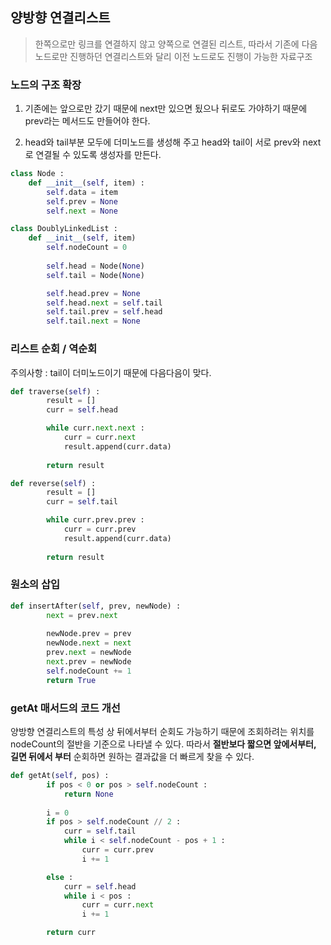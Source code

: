 ## 양방향 연결리스트

> 한쪽으로만 링크를 연결하지 않고 양쪽으로 연결된 리스트, 
> 따라서 기존에 다음 노드로만 진행하던 연결리스트와 달리
> 이전 노드로도 진행이 가능한 자료구조

### 노드의 구조 확장 
1. 기존에는 앞으로만 갔기 때문에 next만 있으면 됬으나 뒤로도 가야하기 때문에 prev라는 메서드도 만들어야 한다. 

2. head와 tail부분 모두에 더미노드를 생성해 주고 head와 tail이 서로 prev와 next로 연결될 수 있도록 생성자를 만든다. 

```python
class Node : 
    def __init__(self, item) : 
        self.data = item
        self.prev = None
        self.next = None

class DoublyLinkedList : 
    def __init__(self, item)
        self.nodeCount = 0
        
        self.head = Node(None)
        self.tail = Node(None)

        self.head.prev = None
        self.head.next = self.tail
        self.tail.prev = self.head
        self.tail.next = None
```

### 리스트 순회 / 역순회
주의사항 : tail이 더미노드이기 때문에 다음다음이 맞다. 
```python
def traverse(self) : 
        result = []
        curr = self.head

        while curr.next.next : 
            curr = curr.next
            result.append(curr.data)
        
        return result

def reverse(self) : 
        result = []
        curr = self.tail

        while curr.prev.prev : 
            curr = curr.prev
            result.append(curr.data)
        
        return result
```

### 원소의 삽입
```python
def insertAfter(self, prev, newNode) :
        next = prev.next
        
        newNode.prev = prev
        newNode.next = next
        prev.next = newNode
        next.prev = newNode
        self.nodeCount += 1
        return True
```

### getAt 매서드의 코드 개선
양방향 연결리스트의 특성 상 뒤에서부터 순회도 가능하기 때문에 조회하려는 위치를 nodeCount의 절반을 기준으로 나타낼 수 있다. 따라서 **절반보다 짧으면 앞에서부터, 길면 뒤에서 부터** 순회하면 원하는 결과값을 더 빠르게 찾을 수 있다. 

```python
def getAt(self, pos) : 
        if pos < 0 or pos > self.nodeCount : 
            return None
        
        i = 0
        if pos > self.nodeCount // 2 : 
            curr = self.tail
            while i < self.nodeCount - pos + 1 : 
                curr = curr.prev
                i += 1

        else : 
            curr = self.head
            while i < pos : 
                curr = curr.next 
                i += 1

        return curr
```

